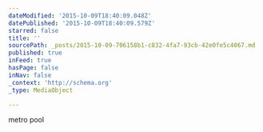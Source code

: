 ```yaml
---
dateModified: '2015-10-09T18:40:09.048Z'
datePublished: '2015-10-09T18:40:09.579Z'
starred: false
title: ''
sourcePath: _posts/2015-10-09-706158b1-c832-4fa7-93cb-42e0fe5c4067.md
published: true
inFeed: true
hasPage: false
inNav: false
_context: 'http://schema.org'
_type: MediaObject

---
```

metro pool